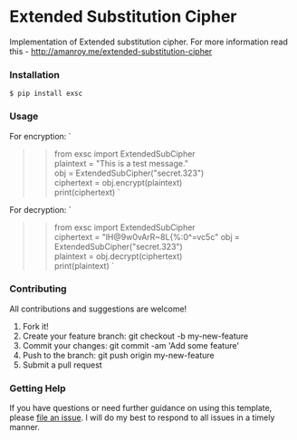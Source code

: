 # Extended Substitution Cipher

Implementation of Extended substitution cipher. For more information read this - http://amanroy.me/extended-substitution-cipher

### Installation
`
$ pip install exsc
`
### Usage

For encryption:
`
>> from exsc import ExtendedSubCipher  
>> plaintext = "This is a test message."  
>> obj = ExtendedSubCipher("secret.323")  
>> ciphertext = obj.encrypt(plaintext)  
>> print(ciphertext)
`

For decryption:
`
>> from exsc import ExtendedSubCipher  
>> ciphertext = "lH@9w0vArR\~8L{%:0^=vc5c"
>> obj = ExtendedSubCipher("secret.323")  
>> plaintext = obj.decrypt(ciphertext)  
>> print(plaintext)
`

### Contributing

All contributions and suggestions are welcome!

1.  Fork it!
2.  Create your feature branch: git checkout -b my-new-feature
3.  Commit your changes: git commit -am 'Add some feature'
4.  Push to the branch: git push origin my-new-feature
5.  Submit a pull request

### Getting Help

If you have questions or need further guidance on using this template, please [file an issue](https://github.com/aman-roy/Extended-Substitution-Cipher/issues). I will do my best to respond to all issues in a timely manner.